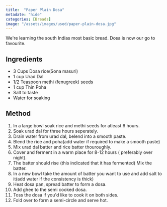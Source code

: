 ```yaml
---
title:  "Paper Plain Dosa"
metadate: "hide"
categories: [Breads]
image: "/assets/images/used/paper-plain-dosa.jpg"
---
```


We're learning the south Indias most basic bread. Dosa is now our go to favourite. 

## Ingredients

- 3 Cups Dosa rice(Sona masuri)
- 1 cup Urad Dal
- 1/2 Teaspoon methi (fenugreek) seeds
- 1 cup Thin Poha
- Salt to taste
- Water for soaking

## Method

1. In a large bowl soak rice and methi seeds for atleast 6 hours. 
2. Soak urad dal for three hours seperately. 
3. Drain water from urad dal, belend into a smooth paste. 
4. Blend the rice and poha(add water if required to make a smooth paste)
5. Mix urad dal batter and rice batter thouroughly. 
6. Cover and ferment in a warm place for 8-12 hours ( preferably over night). 
7. The batter should rise (this indicated that it has fermented) Mix the batter.
8. In a new bowl take the amount of batter you want to use and add salt to it(add water if the consistency is thick)
9. Heat dosa pan, spread batter to form a dosa. 
10. Add ghee to the semi cooked dosa. 
11. Toss the dosa if you'd like to cook it on both sides. 
12. Fold over to form a semi-circle and serve hot.  

